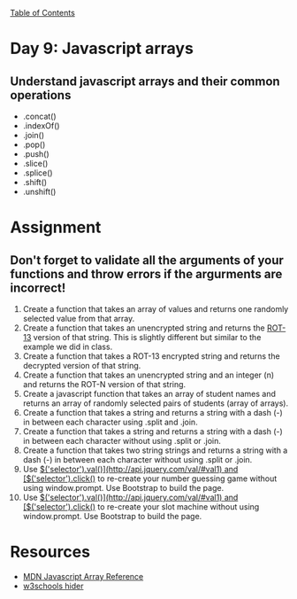 [Table of Contents](/README.md)

# Day 9: Javascript arrays

## Understand javascript arrays and their common operations
- .concat()
- .indexOf()
- .join()
- .pop()
- .push()
- .slice()
- .splice()
- .shift()
- .unshift()

# Assignment
## Don't forget to validate all the arguments of your functions and throw errors if the argurments are incorrect!
1. Create a function that takes an array of values and returns one randomly selected value from that array.
2. Create a function that takes an unencrypted string and returns the [ROT-13](http://en.wikipedia.org/wiki/ROT13) version of that string. This is slightly different but similar to the example we did in class.
3. Create a function that takes a ROT-13 encrypted string and returns the decrypted version of that string.
4. Create a function that takes an unencrypted string and an integer (n) and returns the ROT-N version of that string.
5. Create a javascript function that takes an array of student names and returns an array of randomly selected pairs of students (array of arrays).
6. Create a function that takes a string and returns a string with a dash (-) in between each character using .split and .join.
7. Create a function that takes a string and returns a string with a dash (-) in between each character without using .split or .join.
7. Create a function that takes two string strings and returns a string with a dash (-) in between each character without using .split or .join.
8. Use [$('selector').val()](http://api.jquery.com/val/#val1) and [$('selector').click()](http://api.jquery.com/click/#click-handler) to re-create your number guessing game without using window.prompt. Use Bootstrap to build the page.
9. Use [$('selector').val()](http://api.jquery.com/val/#val1) and [$('selector').click()](http://api.jquery.com/click/#click-handler) to re-create your slot machine without using window.prompt. Use Bootstrap to build the page.




# Resources
- [MDN Javascript Array Reference](https://developer.mozilla.org/en-US/docs/Web/JavaScript/Reference/Global_Objects/Array)
- [w3schools hider](https://chrome.google.com/webstore/detail/w3schools-hider/igiahejkpbnbnekdaefddmdceocmjpll?hl=en-US)